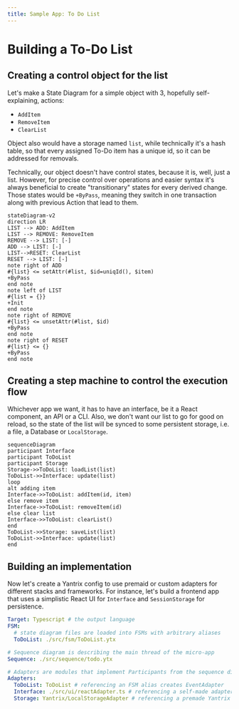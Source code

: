 ```yaml
---
title: Sample App: To Do List
---
```

# Building a To-Do List

## Creating a control object for the list

Let's make a State Diagram for a simple object with 3, hopefully self-explaining, actions:
- `AddItem`
- `RemoveItem`
- `ClearList`

Object also would have a storage named `list`, while technically it's a hash table, so that every assigned To-Do item has a unique id, so it can be addressed for removals.

Technically, our object doesn't have control states, because it is, well, just a list. However, for precise control over operations and easier syntax it's always beneficial to create "transitionary" states for every derived change. Those states would be `+ByPass`, meaning they switch in one transaction along with previous Action that lead to them.

```mermaid
stateDiagram-v2
direction LR
LIST --> ADD: AddItem
LIST --> REMOVE: RemoveItem
REMOVE --> LIST: [-]
ADD --> LIST: [-]
LIST-->RESET: ClearList
RESET --> LIST: [-]
note right of ADD
#{list} <= setAttr(#list, $id=uniqId(), $item)
+ByPass
end note
note left of LIST
#{list = {}}
+Init
end note
note right of REMOVE
#{list} <= unsetAttr(#list, $id)
+ByPass
end note
note right of RESET
#{list} <= {}
+ByPass
end note
```

## Creating a step machine to control the execution flow

Whichever app we want, it has to have an interface, be it a React component, an API or a CLI. Also, we don't want our list to go for good on reload, so the state of the list will be synced to some persistent storage, i.e. a file, a Database or `LocalStorage`.

```mermaid
sequenceDiagram
participant Interface
participant ToDoList
participant Storage
Storage->>ToDoList: loadList(list)
ToDoList->>Interface: update(list)
loop
alt adding item
Interface->>ToDoList: addItem(id, item)
else remove item
Interface->>ToDoList: removeItem(id)
else clear list
Interface->>ToDoList: clearList()
end
ToDoList->>Storage: saveList(list)
ToDoList->>Interface: update(list)
end
```

## Building an implementation

Now let's create a Yantrix config to use premaid or custom adapters for different stacks and frameworks. For instance, let's build a frontend app that uses a simplistic React UI for `Interface` and `SessionStorage` for persistence.

```yaml
Target: Typescript # the output language
FSM:
  # state diagram files are loaded into FSMs with arbitrary aliases
  ToDoList: ./src/fsm/ToDoList.ytx

# Sequence diagram is describing the main thread of the micro-app
Sequence: ./src/sequence/todo.ytx

# Adapters are modules that implement Participants from the sequence diagram
Adapters:
  ToDoList: ToDoList # referencing an FSM alias creates EventAdapter
  Interface: ./src/ui/reactAdapter.ts # referencing a self-made adapter for the target language
  Storage: Yantrix/LocalStorageAdapter # referencing a premade Yantrix package
```
